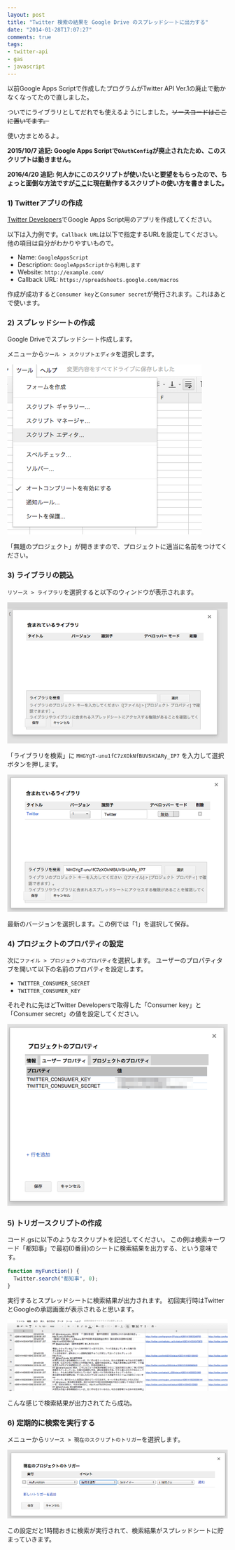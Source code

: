```yaml
---
layout: post
title: "Twitter 検索の結果を Google Drive のスプレッドシートに出力する"
date: "2014-01-28T17:07:27"
comments: true
tags: 
- twitter-api
- gas
- javascript
---
```


以前Google Apps Scriptで作成したプログラムがTwitter API Ver.1の廃止で動かなくなってたので直しました。

<!--more-->

ついでにライブラリとしてだれでも使えるようにしました。~~ソースコードはここに置いてます。~~

使い方まとめるよ。

**2015/10/7 追記: Google Apps Scriptで`OAuthConfig`が廃止されたため、このスクリプトは動きません。**

**2016/4/20 追記: 何人かにこのスクリプトが使いたいと要望をもらったので、ちょっと面倒な方法ですが[ここ](/blog/2016/04/20/google-apps-script-v2/)に現在動作するスクリプトの使い方を書きました。**

### 1) Twitterアプリの作成

[Twitter Developers](https://dev.twitter.com/)でGoogle Apps Script用のアプリを作成してください。

以下は入力例です。`Callback URL`は以下で指定するURLを設定してください。
他の項目は自分がわかりやすいもので。

- Name: `GoogleAppsScript`
- Description: `GoogleAppsScriptから利用します`
- Website: `http://example.com/`
- Callback URL: `https://spreadsheets.google.com/macros`

作成が成功すると`Consumer key`と`Consumer secret`が発行されます。これはあとで使います。

### 2) スプレッドシートの作成

Google Driveでスプレッドシート作成します。

メニューから`ツール > スクリプトエディタ`を選択します。

![](/images/post/google-apps-script-01.png)

「無題のプロジェクト」が開きますので、プロジェクトに適当に名前をつけてください。

### 3) ライブラリの読込

`リソース > ライブラリ`を選択すると以下のウィンドウが表示されます。

![](/images/post/google-apps-script-02.png)

「ライブラリを検索」に `MHGYgT-unu1fC7zXOkNfBUVSHJARy_IP7` を入力して選択ボタンを押します。

![](/images/post/google-apps-script-03.png)

最新のバージョンを選択します。この例では「1」を選択して保存。

### 4) プロジェクトのプロパティの設定

次に`ファイル > プロジェクトのプロパティ`を選択します。
ユーザーのプロパティタブを開いて以下の名前のプロパティを設定します。

- `TWITTER_CONSUMER_SECRET`
- `TWITTER_CONSUMER_KEY`

それぞれに先ほどTwitter Developersで取得した「Consumer key」と「Consumer secret」の値を設定してください。

![](/images/post/google-apps-script-04.png)

### 5) トリガースクリプトの作成

コード.gsに以下のようなスクリプトを記述してください。
この例は検索キーワード「都知事」で最初(0番目)のシートに検索結果を出力する、という意味です。

```js
function myFunction() {
  Twitter.search("都知事", 0);
}
```

実行するとスプレッドシートに検索結果が出力されます。
初回実行時はTwitterとGoogleの承認画面が表示されると思います。

![](/images/post/google-apps-script-06.png)

こんな感じで検索結果が出力されてたら成功。

### 6) 定期的に検索を実行する

メニューから`リソース > 現在のスクリプトのトリガー`を選択します。

![](/images/post/google-apps-script-05.png)

この設定だと1時間おきに検索が実行されて、検索結果がスプレッドシートに貯まっていきます。

